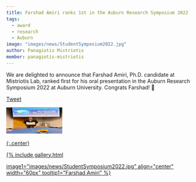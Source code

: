 ```yaml
---
title: Farshad Amiri ranks 1st in the Auburn Research Symposium 2022
tags:
  - award
  - research
  - Auburn
image: "images/news/StudentSymposium2022.jpg"
author: Panagiotis Mistriotis
member: panagiotis-mistriotis
---
```


We are delighted to announce that Farshad Amiri, Ph.D. candidate at Mistriotis Lab, ranked first for his oral presentation in the Auburn Research Symposium 2022 at Auburn University. Congrats Farshad! 🎉

<a href="https://twitter.com/share?ref_src=twsrc%5Etfw" class="twitter-share-button" meta name="twitter:image" content="https://mistriotis-lab.github.io/2022/04/30/post-4.html" data-show-count="false">Tweet</a><script async src="https://platform.twitter.com/widgets.js" charset="utf-8"></script>

<a href="https://mistriotis-lab.github.io/2022/04/30/post-4.html">
         <img alt="Qries" src="https://github.com/mistriotis-lab/mistriotis-lab.github.io/blob/main/images/news/StudentSymposium2022.jpg"
         width=150" height="70">

{:.center}


{%
  include gallery.html

  image1="images/news/StudentSymposium2022.jpg"
  align="center"
  width="60px"
  tooltip1="Farshad Amiri"
%}
